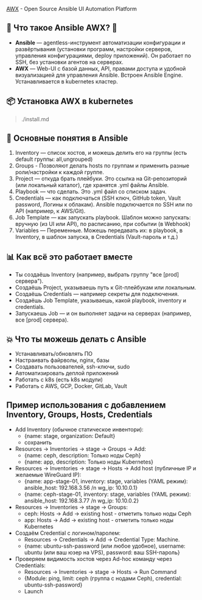 [AWX](https://github.com/ansible/awx) - Open Source Ansible UI Automation Platform

## 🧠 Что такое Ansible AWX? 📌
- **Ansible** — agentless-инструмент автоматизации конфигурации и развёртывания (установки программ, настройки серверов, управления конфигурациями, deploy приложений). Он работает по SSH, без установки агентов на серверах.
- **AWX** — Web-UI с базой данных, API, правами доступа и удобной визуализацией для управления Ansible. Встроен Ansible Engine. Устанавливается в kubernetes кластер.

## 📦 Установка AWX в kubernetes
> ./install.md

## 🧩 Основные понятия в Ansible 
1. Inventory — список хостов, и можешь делить его на группы (есть default группы: all,ungrouped)
2. Groups - Позволяют делать hosts по группам и применить разные роли/настройки к каждой группе.
3. Project — откуда брать плейбуки. Это ссылка на Git-репозиторий (или локальный каталог), где хранятся .yml файлы Ansible.
4. Playbook — что сделать. Это .yml файл со списком задач.
5. Credentials — как подключаться (SSH ключ, GitHub token, Vault password, Логины к облакам). Ansible подключается по SSH или по API (например, к AWS/Git).
6. Job Template — как запускать playbook. Шаблон можно запускать: вручную (из UI или API), по расписанию, при событии (в Webhook)
7. Variables — Переменные. Можешь передавать их: в playbook, в Inventory, в шаблон запуска, в Credentials (Vault-пароль и т.д.)

## 📊 Как всё это работает вместе
- Ты создаёшь Inventory (например, выбрать группу "все [prod] сервера").
- Создаёшь Project, указываешь путь к Git-плейбукам или локальным.
- Создаёшь Credentials — например секреты для подключения.
- Создаёшь Job Template, указываешь, какой playbook, inventory и credentials.
- Запускаешь Job — и он выполняет задачи на серверах (например, все [prod] сервера).

## 💥 Что ты можешь делать с Ansible
- Устанавливать/обновлять ПО
- Настраивать файрволы, nginx, базы
- Создавать пользователей, ssh-ключи, sudo
- Автоматизировать деплой приложений
- Работать с k8s (есть k8s модули)
- Работать с AWS, GCP, Docker, GitLab, Vault

## Пример использования с добавлением Inventory, Groups, Hosts, Credentials
  - Add Inventory (обычное статическое инвентори): 
    - {name: stage, organization: Default}
    - сохранить
  - Resources → Inventories → stage → Groups → Add:
    - {name: ceph, description: Только ноды Ceph}
    - {name: app, description: Только ноды Kubernetes}
  - Resources → Inventories → stage → Hosts → Add host (публичные IP и желаемые WireGuard IP):
    - {name: app-stage-01, inventory: stage, variables (YAML режим): ansible_host: 192.168.3.56 /n wg_ip: 10.10.0.1}
    - {name: ceph-stage-01, inventory: stage, variables (YAML режим): ansible_host: 192.168.3.77 /n wg_ip: 10.10.0.2}
  - Resources → Inventories → stage → Groups:
    - ceph: Hosts → Add → existing host - отметить только ноды Ceph
    - app: Hosts → Add → existing host - отметить только ноды Kubernetes
  - Создаём Credential c логином/паролем:
    - Resources → Credentials → Add → Credential Type: Machine.
    - {name: ubuntu-ssh-password (или любое удобное), username: ubuntu (или ваш юзер на VPS), password: ваш SSH-пароль}
  - Проверяем видимость хостов через Ad-hoc команду через Credentials:
    - Resources → Inventories → stage → Hosts → Run Command 
    - {Module: ping, limit: ceph (группа с нодами Ceph), credential: ubuntu-ssh-password}
    - Launch

